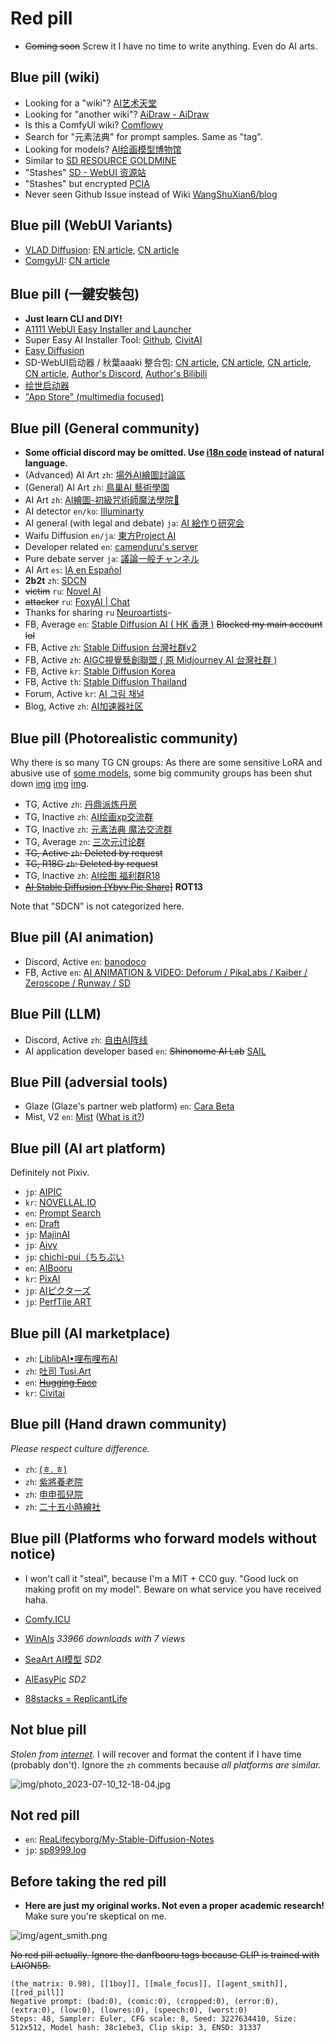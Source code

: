 # Red pill #

- ~~Coming soon~~ Screw it I have no time to write anything. Even do AI arts.

## Blue pill (wiki) ##

- Looking for a "wiki"? [AI艺术天堂](https://a2a.top/)
- Looking for "another wiki"? [AiDraw - AiDraw](https://stable-diffusion-book.vercel.app/en/)
- Is this a ComfyUI wiki? [Comflowy](https://www.comflowy.com/)
- Search for "元素法典" for prompt samples. Same as "tag".
- Looking for models? [AI绘画模型博物馆](https://aimodel.subrecovery.top/)
- Similar to [SD RESOURCE GOLDMINE](https://rentry.org/sdgoldmine)
- "Stashes" [SD - WebUI 资源站](https://www.123114514.xyz/)
- "Stashes" but encrypted [PCIA](https://huggingface.co/Cinnamomo/pcia)
- Never seen Github Issue instead of Wiki [WangShuXian6/blog](https://github.com/WangShuXian6/blog/issues)

## Blue pill (WebUI Variants) ##

- [VLAD Diffusion](https://github.com/vladmandic/automatic): [EN article](https://generativeai.pub/complete-guide-to-vlad-diffusion-installation-an-automatic1111-alternative-for-stable-diffusion-25b43fbc67e7), [CN article](https://zhuanlan.zhihu.com/p/624417721)
- [ComgyUI](https://github.com/comfyanonymous/ComfyUI): [CN article](https://zhuanlan.zhihu.com/p/620297462)

## Blue pill (一鍵安裝包) ##

- **Just learn CLI and DIY!**
- [A1111 WebUI Easy Installer and Launcher](https://github.com/EmpireMediaScience/A1111-Web-UI-Installer)
- Super Easy AI Installer Tool: [Github](https://github.com/diStyApps/seait), [CivitAI](https://civitai.com/models/27574/super-easy-ai-installer-tool)
- [Easy Diffusion](https://github.com/easydiffusion/easydiffusion)
- SD-WebUI启动器 / 秋葉aaaki 整合包: [CN article](https://zhuanlan.zhihu.com/p/607573450), [CN article](https://zhuanlan.zhihu.com/p/596417901), [CN article](https://zhuanlan.zhihu.com/p/607573450), [CN article](https://blog.csdn.net/supperman_009/article/details/130618045), [Author's Discord](https://discord.gg/YJQJAvepX3), [Author's Bilibili](https://space.bilibili.com/12566101)
- [绘世启动器](https://apps.microsoft.com/store/detail/%E7%BB%98%E4%B8%96%E5%90%AF%E5%8A%A8%E5%99%A8/9NXBR1M0V7M1?hl=zh-cn&gl=cn)
- ["App Store" (multimedia focused)](https://pinokio.computer/)


## Blue pill (General community) ##

- **Some official discord may be omitted. Use [i18n code](https://github.com/ladjs/i18n-locales) instead of natural language.**
- (Advanced) AI Art `zh`: [場外AI繪圖討論區](https://discord.gg/FdvjW3jy) 
- (General) AI Art `zh`: [鳥巢AI 藝術學園](https://discord.gg/gUSqkYE7)
- AI Art `zh`: [AI繪圖-初級咒術師魔法學院🔰](https://discord.gg/AF7JqWbb)
- AI detector `en/ko`: [Illuminarty](https://discord.gg/YeTYaUe8)
- AI general (with legal and debate)  `ja`: [AI 絵作り研究会](https://discord.gg/ai-jp)
- Waifu Diffusion `en/ja`: [東方Project AI](https://discord.gg/touhouai)
- Developer related `en`: [camenduru's server](https://discord.gg/y55khHPn)
- Pure debate server `ja`: [議論一般チャンネル](https://discord.gg/HjYRv2rZ)
- AI Art `es`: [IA en Español](https://discord.gg/tQDm7kU5)
- **2b2t** `zh`: [SDCN](https://t.me/StableDiffusion_CN)
- ~~victim~~ `ru`: [Novel AI](https://t.me/Novel_AI_Group)
- ~~attacker~~ `ru`: [FoxyAI | Chat](https://t.me/ai_regeneration_chat)
- Thanks for sharing `ru` [Neuroartists](https://t.me/neuroartists)- 
- FB, Average `en`: [Stable Diffusion AI ( HK 香港 )](https://www.facebook.com/groups/401633922161662/) ~~Blocked my main account lol~~
- FB, Active `zh`: [Stable Diffusion 台灣社群v2](https://www.facebook.com/groups/619813739922551/)
- FB, Active `zh`: [AIGC視覺藝創聯盟 ( 原 Midjourney AI 台灣社群 )](https://www.facebook.com/groups/1014779572745632/)
- FB, Active `kr`: [Stable Diffusion Korea](https://www.facebook.com/groups/1394143228095187)
- FB, Active `th`: [Stable Diffusion Thailand](https://www.facebook.com/groups/1091513994797057)
- Forum, Active `kr`: [AI 그림 채널](https://arca.live/b/aiart)
- Blog, Active `zh`: [AI加速器社区](https://www.acceleratori.com/d/11152)

## Blue pill (Photorealistic community) ##

Why there is so many TG CN groups: As there are some sensitive LoRA and abusive use of [some models](https://huggingface.co/TASUKU2023/Chilloutmix), some big community groups has been shut down [img](img/Screenshot_2023-02-20-20-00-53-46_18fe6f119af5ae2c728d929083699df1.jpg) [img](img/Screenshot_2023-02-20-20-00-48-50_18fe6f119af5ae2c728d929083699df1.jpg) [img](img/photo_2023-02-22_01-11-17.jpg).

- TG, Active `zh`: [丹鼎派炼丹房](https://t.me/aisetu2333)
- TG, Inactive `zh`: [AI绘画xp交流群](https://t.me/AIpainting)
- TG, Inactive `zh`: [元素法典 魔法交流群](https://t.me/+6Qj1Zr714ZI4OTRl)
- TG, Average `zn`: [三次元讨论群](https://t.me/huatu3d)
- ~~TG, Active `zh`: Deleted by request~~
- ~~TG, R18G `zh`: Deleted by request~~
- TG, Inactive `zh`: [AI绘图 福利群R18](https://t.me/AIaek86)
- ~~[AI Stable Diffusion [Ybyv Pic Share]](https://t.me/AI_StableDiffusion_Ybyv)~~  **ROT13**

Note that "SDCN" is not categorized here.

## Blue pill (AI animation) ##

- Discord, Active `en`: [banodoco](https://discord.gg/ckwNzuJg)
- FB, Active `en`: [AI ANIMATION & VIDEO: Deforum / PikaLabs / Kaiber / Zeroscope / Runway / SD](https://www.facebook.com/groups/aianimationonly)

## Blue Pill (LLM) ## 

- Discord, Active `zh`: [自由AI阵线](https://discord.gg/jfbvYHeTrB)
- AI application developer based `en`: ~~Shinonome AI Lab~~ [SAIL](https://discord.gg/TXW8tAvU)

## Blue Pill (adversial tools) ##

- Glaze (Glaze's partner web platform) `en`: [Cara Beta](https://discord.gg/qrh7qnuz)
- Mist, V2 `en`: [Mist](https://discord.gg/23K375NG) ([What is it?](https://huggingface.co/spaces/mf666/mist-fucker))

## Blue pill (AI art platform) ## 

Definitely not Pixiv.

- `jp`: [AIPIC](https://ai-arts-iota.vercel.app/zh)
- `kr`: [NOVELLAL.IO](https://novelai.io/)
- `en`: [Prompt Search](https://ptsearch.info/)
- `en`: [Draft](https://draft.art/)
- `jp`: [MajinAI](https://majinai.art/)
- `jp`: [Aivy](https://aivy.run/)
- `jp`: [chichi-pui（ちちぷい](https://www.chichi-pui.com/)
- `en`: [AIBooru](https://aibooru.online/)
- `kr`: [PixAI](https://pixai.art/)
- `jp`: [AIピクターズ](https://www.aipictors.com/)
- `jp`: [PerfTile ART](https://perftile.art/)

## Blue pill (AI marketplace) ##

- `zh`: [LiblibAI•哩布哩布AI](https://www.liblibai.com/)
- `zh`: [吐司 Tusi.Art](https://tusi.art/)
- `en`: ~~[Hugging Face](https://huggingface.co/)~~
- `kr`: [Civitai](https://civitai.com/)

## Blue pill (Hand drawn community) ##

*Please respect culture difference.*

- `zh`: [(ㅎ. ㅎ)](https://discord.gg/rARtekBPXQ)
- `zh`: [紫將養老院](https://discord.gg/yZnWKtj9)
- `zh`: [申申孤兒院](https://discord.gg/H6WcWRq4HV)
- `zh`: [二十五小時繪社](https://discord.gg/jjcPyPhr)

## Blue pill (Platforms who forward models without notice) ##

- I won't call it "steal", because I'm a MIT + CC0 guy. "Good luck on making profit on my model". Beware on what service you have received haha.

- [Comfy.ICU](https://comfy.icu/models/309514/AstolfoMix-XL)
- [WinAIs](https://www.winais.com/archives/30415) *33966 downloads with 7 views*
- [SeaArt AI模型](https://www.seaart.ai/zhTW/models/detail/b817632a0841c91c107e241b80d2bc34) *SD2*
- [AIEasyPic](https://aieasypic.com/inspire/models/detail/reinforced-298506) *SD2*
- [88stacks = ReplicantLife](https://88stacks.com/models/zEjmgCXnE0YM--AstolfoMix-XL)

## Not blue pill ##

*Stolen from [internet](https://t.me/StableDiffusion_CN/1199467)*. I will recover and format the content if I have time (probably don't). Ignore the `zh` comments because *all platforms are similar.*

![img/photo_2023-07-10_12-18-04.jpg](img/photo_2023-07-10_12-18-04.jpg)

## Not red pill ##
- `en`: [ReaLifecyborg/My-Stable-Diffusion-Notes](https://github.com/ReaLifecyborg/My-Stable-Diffusion-Notes)
- `jp`: [sp8999.log](https://sp8999.com/)

## Before taking the red pill ##

- **Here are just my original works. Not even a proper academic research!** Make sure you're skeptical on me.

![img/agent_smith.png](img/agent_smith.png)

~~No red pill actually. Ignore the danfbooru tags because CLIP is trained with LAION5B.~~

```
(the_matrix: 0.98), [[1boy]], [[male_focus]], [[agent_smith]], [[red_pill]]
Negative prompt: (bad:0), (comic:0), (cropped:0), (error:0), (extra:0), (low:0), (lowres:0), (speech:0), (worst:0)
Steps: 48, Sampler: Euler, CFG scale: 8, Seed: 3227634410, Size: 512x512, Model hash: 38c1ebe3, Clip skip: 3, ENSD: 31337
```
